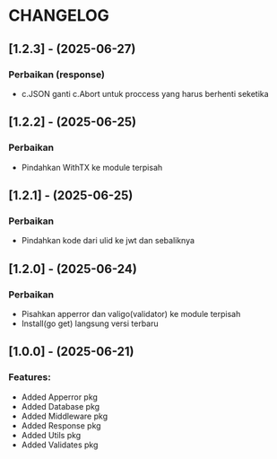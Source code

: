 # CHANGELOG

## [1.2.3] - (2025-06-27)
### Perbaikan (response)
- c.JSON ganti c.Abort untuk proccess yang harus berhenti seketika

## [1.2.2] - (2025-06-25)
### Perbaikan
- Pindahkan WithTX ke module terpisah

## [1.2.1] - (2025-06-25)
### Perbaikan
- Pindahkan kode dari ulid ke jwt dan sebaliknya

## [1.2.0] - (2025-06-24)
### Perbaikan
- Pisahkan apperror dan valigo(validator) ke module terpisah
- Install(go get) langsung versi terbaru

## [1.0.0] - (2025-06-21)
### Features:
 - Added Apperror pkg
 - Added Database pkg
 - Added Middleware pkg
 - Added Response pkg
 - Added Utils pkg
 - Added Validates pkg